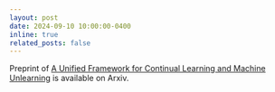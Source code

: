 ```yaml
---
layout: post
date: 2024-09-10 10:00:00-0400
inline: true
related_posts: false
---
```


Preprint of [A Unified Framework for Continual Learning and Machine Unlearning](https://arxiv.org/pdf/2408.11374v1) is available on Arxiv.
